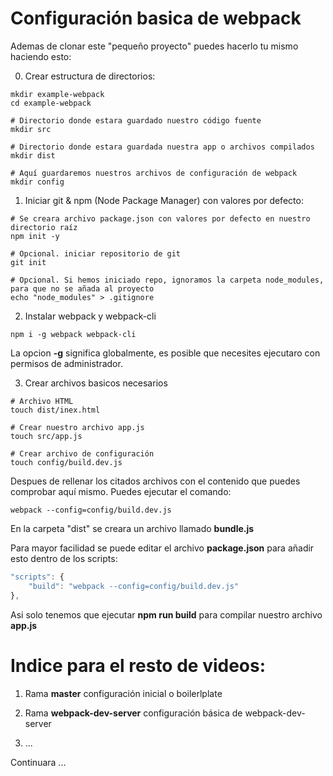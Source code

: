 # Configuración basica de webpack

Ademas de clonar este "pequeño proyecto" puedes hacerlo tu mismo haciendo esto:

0. Crear estructura de directorios:

```shell
mkdir example-webpack
cd example-webpack

# Directorio donde estara guardado nuestro código fuente
mkdir src

# Directorio donde estara guardada nuestra app o archivos compilados
mkdir dist

# Aquí guardaremos nuestros archivos de configuración de webpack
mkdir config
```

1. Iniciar git & npm (Node Package Manager) con valores por defecto:

```shell
# Se creara archivo package.json con valores por defecto en nuestro directorio raíz
npm init -y

# Opcional. iniciar repositorio de git
git init

# Opcional. Si hemos iniciado repo, ignoramos la carpeta node_modules, para que no se añada al proyecto
echo "node_modules" > .gitignore
```

2. Instalar webpack y webpack-cli

```shell
npm i -g webpack webpack-cli
```

La opcion __-g__ significa globalmente, es posible que necesites ejecutaro con permisos de administrador.

3. Crear archivos basicos necesarios

```shell
# Archivo HTML
touch dist/inex.html

# Crear nuestro archivo app.js
touch src/app.js

# Crear archivo de configuración
touch config/build.dev.js
```

Despues de rellenar los citados archivos con el contenido que puedes comprobar aquí mismo. Puedes ejecutar el comando:

```shell
webpack --config=config/build.dev.js
```

En la carpeta "dist" se creara un archivo llamado __bundle.js__

Para mayor facilidad se puede editar el archivo __package.json__ para añadir esto dentro de los scripts:

```javascript
"scripts": {
    "build": "webpack --config=config/build.dev.js"
},
```

Asi solo tenemos que ejecutar __npm run build__ para compilar nuestro archivo __app.js__

# Indice para el resto de videos:

1. Rama __master__ configuración inicial o boilerlplate

2. Rama __webpack-dev-server__ configuración básica de webpack-dev-server

3. ...

Continuara ...